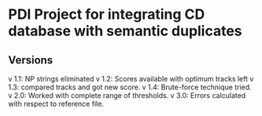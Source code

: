 # PDI Project for integrating CD database with semantic duplicates

## Versions

v 1.1: NP strings eliminated
v 1.2: Scores available with optimum tracks left
v 1.3: compared tracks and got new score.
v 1.4: Brute-force technique tried.
v 2.0: Worked with complete range of thresholds.
v 3.0: Errors calculated with respect to reference file.

